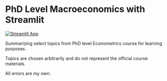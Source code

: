 # PhD Level Macroeconomics with Streamlit

[![Streamlit App](https://static.streamlit.io/badges/streamlit_badge_black_white.svg)](https://phd-macroeconomics.streamlit.app)

Summarizing select topics from PhD level Econometrics course for learning purposes.

Topics are chosen arbitrarily and do not represent the official course materials.

All errors are my own.
